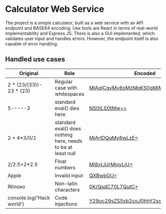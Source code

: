 # Calculator Web Service

The project is a simple calculator, built as a web service with an API endpoint and BASE64 encoding. Use tools are React in terms of real-world implementability and Express JS. There is also a GUI implemented, which validates user input and handles errors. However, the endpoint itself is also capable of error handling. 

## Handled use cases

Original | Role | Encoded
--- | --- | ---
2 * (23/(33))- 23 * (23) | Regular case with whitespaces | [MiAqICgyMy8oMzMpKS0gMjMgKiAoMjMp](https://guarded-wildwood-31902.herokuapp.com/calculus?query=MiAqICgyMy8oMzMpKS0gMjMgKiAoMjMp)
5-----3 | standard eval() dies here | [NS0tLS0tMw==](https://guarded-wildwood-31902.herokuapp.com/calculus?query=NS0tLS0tMw==)
2 + 4*3/0/1 | standard eval() does nothing here, needs to be at least null | [MiArIDQqMy8wLzE=](https://guarded-wildwood-31902.herokuapp.com/calculus?query=MiArIDQqMy8wLzE=)
2/2.5+2*2.5 | Float numbers | [Mi8yLjUrMioyLjU=](https://guarded-wildwood-31902.herokuapp.com/calculus?query=Mi8yLjUrMioyLjU=)
Apple | Invalid input | [QXBwbGU=](https://guarded-wildwood-31902.herokuapp.com/calculus?query=QXBwbGU=)
Яблоко | Non-latin characters | [0K/QsdC70L7QutC+](https://guarded-wildwood-31902.herokuapp.com/calculus?query=0K/QsdC70L7QutC+)
console.log('Hack world') | Code injections | [Y29uc29sZS5sb2coJ0hhY2sgd29ybGQnKQ==](https://guarded-wildwood-31902.herokuapp.com/calculus?query=Y29uc29sZS5sb2coJ0hhY2sgd29ybGQnKQ==)


